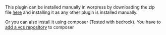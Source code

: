 This plugin can be installed manually in worpress by downloading the zip file  [here](../../archive/master.zip "Plugin Zip File Download Link") and installing it as any other plugin is installed manually.

Or you can also install it using composer (Tested with bedrock). You have to [add a vcs repository](https://getcomposer.org/doc/05-repositories.md#vcs "Link to composer website explanation of how to add a vcs repository") to composer
